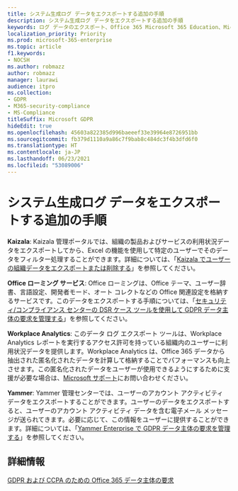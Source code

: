 ```yaml
---
title: システム生成ログ データをエクスポートする追加の手順
description: システム生成ログ データをエクスポートする追加の手順
keywords: ログ データのエクスポート、Office 365 Microsoft 365 Education、Microsoft 365 ドキュメント、GDPR
localization_priority: Priority
ms.prod: microsoft-365-enterprise
ms.topic: article
f1.keywords:
- NOCSH
ms.author: robmazz
author: robmazz
manager: laurawi
audience: itpro
ms.collection:
- GDPR
- M365-security-compliance
- MS-Compliance
titleSuffix: Microsoft GDPR
hideEdit: true
ms.openlocfilehash: 45603a822385d996baeeef33e39964e8726951bb
ms.sourcegitcommit: fb379d1110a9a86c7f9bab8c484dc3f4b3dfd6f0
ms.translationtype: HT
ms.contentlocale: ja-JP
ms.lasthandoff: 06/23/2021
ms.locfileid: "53089006"
---
```

# <a name="additional-steps-to-export-system-generated-log-data"></a>システム生成ログ データをエクスポートする追加の手順

**Kaizala**: Kaizala 管理ポータルでは、組織の製品およびサービスの利用状況データをエクスポートしてから、Excel の機能を使用して特定のユーザーでそのデータをフィルター処理することができます。詳細については、「[Kaizala でユーザーの組織データをエクスポートまたは削除する](/office365/kaizala/export-or-delete-a-user-s-data)」を参照してください。

**Office ローミング サービス**: Office ローミングは、Office テーマ、ユーザー辞書、言語設定、開発者モード、オート コレクトなどの Office 関連設定を格納するサービスです。このデータをエクスポートする手順については、「[セキュリティ/コンプライアンス センターの DSR ケース ツールを使用して GDPR データ主体の要求を管理する](/microsoft-365/compliance/manage-gdpr-data-subject-requests-with-the-dsr-case-tool)」を参照してください。 
 
**Workplace Analytics**: このデータ ログ エクスポート ツールは、Workplace Analytics レポートを実行するアクセス許可を持っている組織内のユーザーに利用状況データを提供します。Workplace Analytics は、Office 365 データから抽出された匿名化されたデータを計算して格納することでパフォーマンスも向上させます。この匿名化されたデータをユーザーが使用できるようにするために支援が必要な場合は、[Microsoft サポート](https://support.microsoft.com/contactus/)にお問い合わせください。

**Yammer**: Yammer 管理センターでは、ユーザーのアカウント アクティビティ データをエクスポートすることができます。ユーザーのデータをエクスポートすると、ユーザーのアカウント アクティビティ データを含む電子メール メッセージが送られてきます。必要に応じて、この情報をユーザーに提供することができます。詳細については、「[Yammer Enterprise で GDPR データ主体の要求を管理する](/yammer/manage-security-and-compliance/gdpr-requests-in-yammer-enterprise)」を参照してください。

## <a name="learn-more"></a>詳細情報

[GDPR および CCPA のための Office 365 データ主体の要求](gdpr-dsr-office365.md#part-3-responding-to-dsrs-for-system-generated-logs)